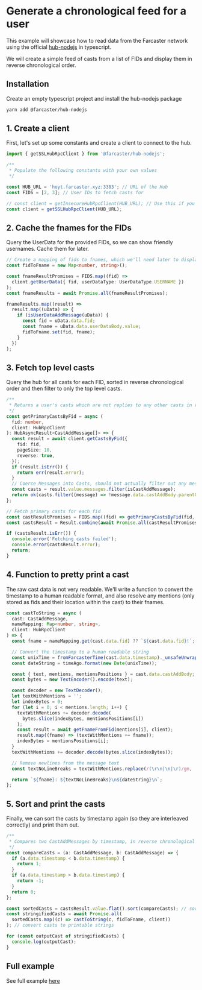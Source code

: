 # Generate a chronological feed for a user

This example will showcase how to read data from the Farcaster network using the
official [hub-nodejs](https://github.com/farcasterxyz/hub-monorepo/tree/main/packages/hub-nodejs) in typescript.

We will create a simple feed of casts from a list of FIDs and display them in reverse chronological order.

## Installation

Create an empty typescript project and install the hub-nodejs package

```bash
yarn add @farcaster/hub-nodejs
```

## 1. Create a client

First, let's set up some constants and create a client to connect to the hub.

```typescript
import { getSSLHubRpcClient } from '@farcaster/hub-nodejs';

/**
 * Populate the following constants with your own values
 */

const HUB_URL = 'hoyt.farcaster.xyz:3383'; // URL of the Hub
const FIDS = [2, 3]; // User IDs to fetch casts for

// const client = getInsecureHubRpcClient(HUB_URL); // Use this if you're not using SSL
const client = getSSLHubRpcClient(HUB_URL);
```

## 2. Cache the fnames for the FIDs

Query the UserData for the provided FIDs, so we can show friendly usernames. Cache them for later.

```typescript
// Create a mapping of fids to fnames, which we'll need later to display messages
const fidToFname = new Map<number, string>();

const fnameResultPromises = FIDS.map((fid) =>
  client.getUserData({ fid, userDataType: UserDataType.USERNAME })
);
const fnameResults = await Promise.all(fnameResultPromises);

fnameResults.map((result) =>
  result.map((uData) => {
    if (isUserDataAddMessage(uData)) {
      const fid = uData.data.fid;
      const fname = uData.data.userDataBody.value;
      fidToFname.set(fid, fname);
    }
  })
);
```

## 3. Fetch top level casts

Query the hub for all casts for each FID, sorted in reverse chronological order and then filter to only the top level
casts.

```typescript
/**
 * Returns a user's casts which are not replies to any other casts in reverse chronological order.
 */
const getPrimaryCastsByFid = async (
  fid: number,
  client: HubRpcClient
): HubAsyncResult<CastAddMessage[]> => {
  const result = await client.getCastsByFid({
    fid: fid,
    pageSize: 10,
    reverse: true,
  });
  if (result.isErr()) {
    return err(result.error);
  }
  // Coerce Messages into Casts, should not actually filter out any messages
  const casts = result.value.messages.filter(isCastAddMessage);
  return ok(casts.filter((message) => !message.data.castAddBody.parentCastId));
};

// Fetch primary casts for each fid
const castResultPromises = FIDS.map((fid) => getPrimaryCastsByFid(fid, client));
const castsResult = Result.combine(await Promise.all(castResultPromises));

if (castsResult.isErr()) {
  console.error('Fetching casts failed');
  console.error(castsResult.error);
  return;
}
```

## 4. Function to pretty print a cast

The raw cast data is not very readable. We'll write a function to convert the timestamp to a human readable format, and
also resolve any mentions (only stored as fids and their location within the cast) to their fnames.

```typescript
const castToString = async (
  cast: CastAddMessage,
  nameMapping: Map<number, string>,
  client: HubRpcClient
) => {
  const fname = nameMapping.get(cast.data.fid) ?? `${cast.data.fid}!`; // if the user doesn't have a username set, use their FID

  // Convert the timestamp to a human readable string
  const unixTime = fromFarcasterTime(cast.data.timestamp)._unsafeUnwrap();
  const dateString = timeAgo.format(new Date(unixTime));

  const { text, mentions, mentionsPositions } = cast.data.castAddBody;
  const bytes = new TextEncoder().encode(text);

  const decoder = new TextDecoder();
  let textWithMentions = '';
  let indexBytes = 0;
  for (let i = 0; i < mentions.length; i++) {
    textWithMentions += decoder.decode(
      bytes.slice(indexBytes, mentionsPositions[i])
    );
    const result = await getFnameFromFid(mentions[i], client);
    result.map((fname) => (textWithMentions += fname));
    indexBytes = mentionsPositions[i];
  }
  textWithMentions += decoder.decode(bytes.slice(indexBytes));

  // Remove newlines from the message text
  const textNoLineBreaks = textWithMentions.replace(/(\r\n|\n|\r)/gm, ' ');

  return `${fname}: ${textNoLineBreaks}\n${dateString}\n`;
};
```

## 5. Sort and print the casts

Finally, we can sort the casts by timestamp again (so they are interleaved correctly) and print them out.

```typescript
/**
 * Compares two CastAddMessages by timestamp, in reverse chronological order.
 */
const compareCasts = (a: CastAddMessage, b: CastAddMessage) => {
  if (a.data.timestamp < b.data.timestamp) {
    return 1;
  }
  if (a.data.timestamp > b.data.timestamp) {
    return -1;
  }
  return 0;
};

const sortedCasts = castsResult.value.flat().sort(compareCasts); // sort casts by timestamp
const stringifiedCasts = await Promise.all(
  sortedCasts.map((c) => castToString(c, fidToFname, client))
); // convert casts to printable strings

for (const outputCast of stringifiedCasts) {
  console.log(outputCast);
}
```

## Full example

See full example [here](https://github.com/farcasterxyz/hub-monorepo/tree/main/packages/hub-nodejs/examples/chron-feed)
